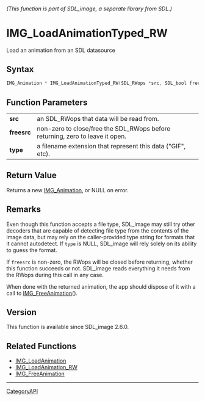 ###### (This function is part of SDL_image, a separate library from SDL.)
# IMG_LoadAnimationTyped_RW

Load an animation from an SDL datasource 

## Syntax

```c
IMG_Animation * IMG_LoadAnimationTyped_RW(SDL_RWops *src, SDL_bool freesrc, const char *type);

```

## Function Parameters

|                 |                                                                               |
| --------------- | ----------------------------------------------------------------------------- |
| **src**         | an SDL_RWops that data will be read from.                                     |
| **freesrc**     | non-zero to close/free the SDL_RWops before returning, zero to leave it open. |
| **type**        | a filename extension that represent this data ("GIF", etc).                   |

## Return Value

Returns a new [IMG_Animation](IMG_Animation), or NULL on error.

## Remarks

Even though this function accepts a file type, SDL_image may still try
other decoders that are capable of detecting file type from the contents of
the image data, but may rely on the caller-provided type string for formats
that it cannot autodetect. If `type` is NULL, SDL_image will rely solely on
its ability to guess the format.

If `freesrc` is non-zero, the RWops will be closed before returning,
whether this function succeeds or not. SDL_image reads everything it needs
from the RWops during this call in any case.

When done with the returned animation, the app should dispose of it with a
call to [IMG_FreeAnimation](IMG_FreeAnimation)().

## Version

This function is available since SDL_image 2.6.0.

## Related Functions

* [IMG_LoadAnimation](IMG_LoadAnimation)
* [IMG_LoadAnimation_RW](IMG_LoadAnimation_RW)
* [IMG_FreeAnimation](IMG_FreeAnimation)

----
[CategoryAPI](CategoryAPI)


